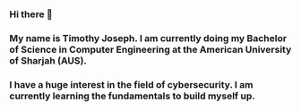 ### Hi there 👋
### My name is Timothy Joseph. I am currently doing my Bachelor of Science in Computer Engineering at the American University of Sharjah (AUS). 
### I have a huge interest in the field of cybersecurity. I am currently learning the fundamentals to build myself up. 
<!--
**LeoTz/LeoTz** is a ✨ _special_ ✨ repository because its `README.md` (this file) appears on your GitHub profile.

Here are some ideas to get you started:

- 🔭 I’m currently working on ...
- 🌱 I’m currently learning ...
- 👯 I’m looking to collaborate on ...
- 🤔 I’m looking for help with ...
- 💬 Ask me about ...
- 📫 How to reach me: ...
- 😄 Pronouns: ...
- ⚡ Fun fact: ...
-->

